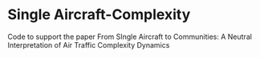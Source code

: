 # Single Aircraft-Complexity
 Code to support the paper From SIngle Aircraft to Communities: A Neutral Interpretation of Air Traffic Complexity Dynamics 
